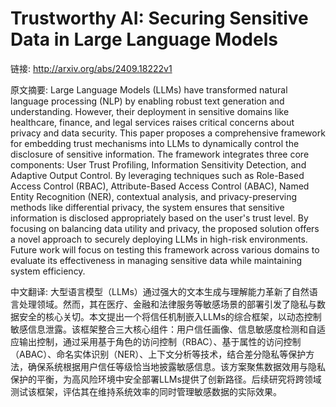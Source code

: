 # Trustworthy AI: Securing Sensitive Data in Large Language Models

链接: http://arxiv.org/abs/2409.18222v1

原文摘要:
Large Language Models (LLMs) have transformed natural language processing
(NLP) by enabling robust text generation and understanding. However, their
deployment in sensitive domains like healthcare, finance, and legal services
raises critical concerns about privacy and data security. This paper proposes a
comprehensive framework for embedding trust mechanisms into LLMs to dynamically
control the disclosure of sensitive information. The framework integrates three
core components: User Trust Profiling, Information Sensitivity Detection, and
Adaptive Output Control. By leveraging techniques such as Role-Based Access
Control (RBAC), Attribute-Based Access Control (ABAC), Named Entity Recognition
(NER), contextual analysis, and privacy-preserving methods like differential
privacy, the system ensures that sensitive information is disclosed
appropriately based on the user's trust level. By focusing on balancing data
utility and privacy, the proposed solution offers a novel approach to securely
deploying LLMs in high-risk environments. Future work will focus on testing
this framework across various domains to evaluate its effectiveness in managing
sensitive data while maintaining system efficiency.

中文翻译:
大型语言模型（LLMs）通过强大的文本生成与理解能力革新了自然语言处理领域。然而，其在医疗、金融和法律服务等敏感场景的部署引发了隐私与数据安全的核心关切。本文提出一个将信任机制嵌入LLMs的综合框架，以动态控制敏感信息泄露。该框架整合三大核心组件：用户信任画像、信息敏感度检测和自适应输出控制，通过采用基于角色的访问控制（RBAC）、基于属性的访问控制（ABAC）、命名实体识别（NER）、上下文分析等技术，结合差分隐私等保护方法，确保系统根据用户信任等级恰当地披露敏感信息。该方案聚焦数据效用与隐私保护的平衡，为高风险环境中安全部署LLMs提供了创新路径。后续研究将跨领域测试该框架，评估其在维持系统效率的同时管理敏感数据的实际效果。
